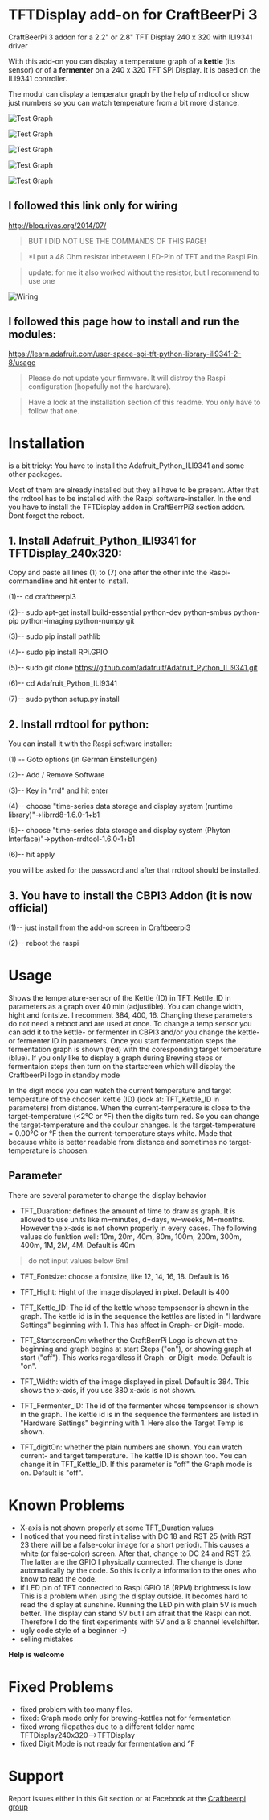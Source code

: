 # TFTDisplay add-on for CraftBeerPi 3


CraftBeerPi 3 addon for a 2.2" or 2.8" TFT Display 240 x 320 with ILI9341 driver

With this add-on you can display a temperature graph of a **kettle** (its sensor) or of a **fermenter** on a 240 x 320 TFT SPI Display.
It is based on the ILI9341 controller.

The modul can display a temperatur graph by the help of rrdtool or show just numbers so you can watch temperature from a bit more distance.

![Test Graph](https://github.com/JamFfm/TFTDisplay/blob/master/Graph.JPG "BrewTFTDisplay 320x240")

![Test Graph](https://github.com/JamFfm/TFTDisplay/blob/master/Ferment.jpg "FermTFTDisplay 320x240")

![Test Graph](https://github.com/JamFfm/TFTDisplay/blob/master/Startscreen1.JPG  "Startcsceen")

![Test Graph](https://github.com/JamFfm/TFTDisplay/blob/master/Graphmode.JPG  "Graphikmode")

![Test Graph](https://github.com/JamFfm/TFTDisplay/blob/master/DigitMode.JPG  "Digitmode")

## I followed this link **only** for wiring

http://blog.riyas.org/2014/07/

>BUT I DID NOT USE THE COMMANDS OF THIS PAGE!

> *I put a 48 Ohm resistor inbetween LED-Pin of TFT and the Raspi Pin.

> update: for me it also worked without the resistor, but I recommend to use one

![Wiring](https://github.com/JamFfm/TFTDisplay/blob/master/50%20Ohm%20at%20lsd%20pin.png "Wiring")

## I followed this page how to install and run the modules:

https://learn.adafruit.com/user-space-spi-tft-python-library-ili9341-2-8/usage

> Please do not update your firmware. It will distroy the Raspi configuration (hopefully not the hardware).

> Have a look at the installation section of this readme. You only have to follow that one.



# Installation

is a bit tricky:
You have to install the Adafruit_Python_ILI9341 and some other packages.

Most of them are already installed but they all have to be present.
After that the rrdtool has to be installed with the Raspi software-installer.
In the end you have to install the TFTDisplay addon in CraftBerrPi3 section addon.
Dont forget the reboot.

## 1. Install Adafruit_Python_ILI9341 for TFTDisplay_240x320:
Copy and paste all lines  (1) to (7) one after the other into the Raspi-commandline and hit enter to install.

(1)-- cd craftbeerpi3

(2)-- sudo apt-get install build-essential python-dev python-smbus python-pip python-imaging python-numpy git

(3)-- sudo pip install pathlib

(4)-- sudo pip install RPi.GPIO

(5)-- sudo git clone https://github.com/adafruit/Adafruit_Python_ILI9341.git

(6)-- cd Adafruit_Python_ILI9341

(7)-- sudo python setup.py install

        
## 2. Install rrdtool for python:

You can install it with the Raspi software installer:

(1) -- Goto options      (in German Einstellungen)

(2)-- Add / Remove Software

(3)-- Key in "rrd" and hit enter

(4)-- choose "time-series data storage and display system (runtime library)"->librrd8-1.6.0-1+b1

(5)-- choose "time-series data storage and display system (Phyton Interface)"->python-rrdtool-1.6.0-1+b1

(6)-- hit apply

you will be asked for the password and after that rrdtool should be installed.

## 3. You have to install the CBPI3 Addon (it is now official)

(1)-- just install from the add-on screen in Craftbeerpi3

(2)-- reboot the raspi

# Usage

Shows the temperature-sensor of the Kettle (ID) in TFT_Kettle_ID in parameters as a graph over 40 min (adjustible).
You can change width, hight and fontsize. I recomment 384, 400, 16.
Changing these parameters do not need a reboot and are used at once.
To change a temp sensor you can add it to the kettle- or fermenter in CBPI3 and/or you change the kettle- or fermenter ID in parameters. Once you start fermentation steps the fermentation graph is shown (red) with the coresponding target temperature (blue). If you only like to display a graph during Brewing steps or fermentaion steps then turn on the startscreen which will display the CraftbeerPi logo in standby mode

In the digit mode you can watch the current temperature and target temperature of the choosen kettle (ID) (look at: TFT_Kettle_ID in parameters) from distance. When the current-temperature is close to the target-temperature (<2°C or °F) then the digits turn red. So you can change the target-temperature and the coulour changes. Is the target-temperature = 0.00°C or °F then the current-temperature stays white. Made that because white is better readable from distance and sometimes no target-temperature is choosen. 

## Parameter

There are several parameter to change the display behavior

- TFT_Duaration: defines the amount of time to draw as graph. It is allowed to use units like m=minutes, d=days, w=weeks, M=months. However the x-axis is not shown properly in every cases. The following values do funktion well: 10m, 20m, 40m, 80m, 100m, 200m, 300m, 400m, 1M, 2M, 4M. Default is 40m

> do not input values below 6m!

- TFT_Fontsize: choose a fontsize, like 12, 14, 16, 18.
Default is 16

- TFT_Hight: Hight of the image displayed in pixel.
Default is 400

- TFT_Kettle_ID: The id of the kettle whose tempsensor is shown in the graph. The kettle id is in the sequence the kettles are listed in "Hardware Settings" beginning with 1. This has affect in Graph- or Digit- mode.

- TFT_StartscreenOn: whether the CraftBerrPi Logo is shown at the beginning and graph begins at start Steps ("on"), or showing graph at start ("off"). This works regardless if Graph- or Digit- mode. Default  is "on".

- TFT_Width: width of the image displayed in pixel.
Default is 384. This shows the x-axis, if you use 380 x-axis is not shown.

- TFT_Fermenter_ID: The id of the fermenter whose tempsensor is shown in the graph. The kettle id is in the sequence the fermenters are listed in "Hardware Settings" beginning with 1. Here also the Target Temp is shown.

- TFT_digitOn: whether the plain numbers are shown. You can watch current- and target temperature. The kettle ID is shown too. You can change it in TFT_Kettle_ID. If this parameter is "off" the Graph mode is on. Default is "off".

# Known Problems


- X-axis is not shown properly at some TFT_Duration values
- I noticed that you need first initialise with DC 18 and RST 25 (with RST 23 there will be a false-color image for a short period). This causes a white (or false-color) screen. After that, change to DC 24 and RST 25. The latter are the GPIO I physically connected. The change is done automatically by the code. So this is only a information to the ones who know to read the code.
- if LED pin of TFT connected to Raspi GPIO 18 (RPM) brightness is low. This is a problem when using the display outside. It becomes hard to read the display at sunshine. Running the LED pin with plain 5V is much better. The display can stand 5V but I am afrait that the Raspi can not. Therefore I do the first experiments with 5V and a 8 channel levelshifter.
- ugly code style of a beginner :-)
- selling mistakes

**Help is welcome**

# Fixed Problems

- fixed problem with too many files.
- fixed: Graph mode only for brewing-kettles not for fermentation
- fixed wrong filepathes due to a different folder name TFTDisplay240x320-->TFTDisplay
- fixed Digit Mode is not ready for fermentation and °F


# Support

Report issues either in this Git section or at Facebook at the [Craftbeerpi group](https://www.facebook.com/groups/craftbeerpi/)

